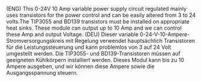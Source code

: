 (ENG)  This 0-24V 10 Amp variable power supply circuit regulated mainly uses transistors for the power control and can be easily altered from 3 to 24 volts.The TIP3055 and BD139 transistors must be installed on appropriate heat sinks. These module can output up to 10 Amp and we can control these Amp and output Voltage.
(DEU)  Dieser variable 0-24-V-10-Ampere-Stromversorgungskreis mit Regelung verwendet hauptsächlich Transistoren für die Leistungssteuerung und kann problemlos von 3 auf 24 Volt umgestellt werden. Die TIP3055- und BD139-Transistoren müssen auf geeigneten Kühlkörpern installiert werden. Dieses Modul kann bis zu 10 Ampere ausgeben, und wir können diese Ampere sowie die Ausgangsspannung steuern. 



